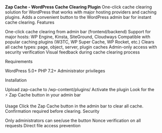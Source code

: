 **Zap Cache - WordPress Cache Clearing Plugin**
One-click cache clearing solution for WordPress that works with major hosting providers and caching plugins. Adds a convenient button to the WordPress admin bar for instant cache clearing.
Features

One-click cache clearing from admin bar (frontend/backend)
Support for major hosts: WP Engine, Kinsta, SiteGround, Cloudways
Compatible with popular caching plugins (W3TC, WP Super Cache, WP Rocket, etc.)
Clears all cache types: page, object, server, plugin caches
Admin-only access with security verification
Visual feedback during cache clearing process

Requirements

WordPress 5.0+
PHP 7.2+
Administrator privileges

Installation

Upload zap-cache to /wp-content/plugins/
Activate the plugin
Look for the ⚡ Zap Cache button in your admin bar

Usage
Click the Zap Cache button in the admin bar to clear all cache. Confirmation required before clearing.
Security

Only administrators can see/use the button
Nonce verification on all requests
Direct file access prevention
